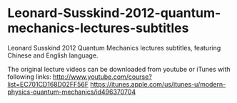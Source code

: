 Leonard-Susskind-2012-quantum-mechanics-lectures-subtitles
==========================================================

Leonard Susskind 2012 Quantum Mechanics lectures subtitles, featuring Chinese and English language.

The original lecture videos can be downloaded from youtube or iTunes with following links:
http://www.youtube.com/course?list=EC701CD168D02FF56F
https://itunes.apple.com/us/itunes-u/modern-physics-quantum-mechanics/id496370704